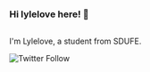 ### Hi lylelove here! 👋
![<img align="right" width="50%" src="https://github-readme-stats.vercel.app/api?username=lylelove">](https://github-readme-stats.vercel.app/api?username=lylelove)
 
I'm Lylelove, a student from SDUFE.
       
![Twitter Follow](https://img.shields.io/twitter/follow/_lyle__?style=social)
<!--
**lylelove/lylelove** is a ✨ _special_ ✨ repository because its `README.md` (this file) appears on your GitHub profile.

Here are some ideas to get you started:

- 🔭 I’m currently working on ...
- 🌱 I’m currently learning ...
- 👯 I’m looking to collaborate on ...
- 🤔 I’m looking for help with ...
- 💬 Ask me about ...
- 📫 How to reach me: ...
- 😄 Pronouns: ...
- ⚡ Fun fact: ...
-->
